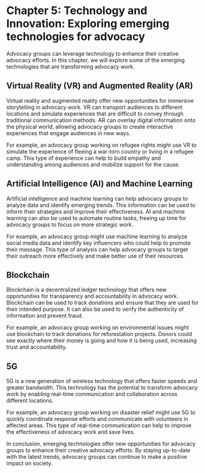Chapter 5: Technology and Innovation: Exploring emerging technologies for advocacy
==================================================================================

Advocacy groups can leverage technology to enhance their creative advocacy efforts. In this chapter, we will explore some of the emerging technologies that are transforming advocacy work.

Virtual Reality (VR) and Augmented Reality (AR)
-----------------------------------------------

Virtual reality and augmented reality offer new opportunities for immersive storytelling in advocacy work. VR can transport audiences to different locations and simulate experiences that are difficult to convey through traditional communication methods. AR can overlay digital information onto the physical world, allowing advocacy groups to create interactive experiences that engage audiences in new ways.

For example, an advocacy group working on refugee rights might use VR to simulate the experience of fleeing a war-torn country or living in a refugee camp. This type of experience can help to build empathy and understanding among audiences and mobilize support for the cause.

Artificial Intelligence (AI) and Machine Learning
-------------------------------------------------

Artificial intelligence and machine learning can help advocacy groups to analyze data and identify emerging trends. This information can be used to inform their strategies and improve their effectiveness. AI and machine learning can also be used to automate routine tasks, freeing up time for advocacy groups to focus on more strategic work.

For example, an advocacy group might use machine learning to analyze social media data and identify key influencers who could help to promote their message. This type of analysis can help advocacy groups to target their outreach more effectively and make better use of their resources.

Blockchain
----------

Blockchain is a decentralized ledger technology that offers new opportunities for transparency and accountability in advocacy work. Blockchain can be used to track donations and ensure that they are used for their intended purpose. It can also be used to verify the authenticity of information and prevent fraud.

For example, an advocacy group working on environmental issues might use blockchain to track donations for reforestation projects. Donors could see exactly where their money is going and how it is being used, increasing trust and accountability.

5G
---

5G is a new generation of wireless technology that offers faster speeds and greater bandwidth. This technology has the potential to transform advocacy work by enabling real-time communication and collaboration across different locations.

For example, an advocacy group working on disaster relief might use 5G to quickly coordinate response efforts and communicate with volunteers in affected areas. This type of real-time communication can help to improve the effectiveness of advocacy work and save lives.

In conclusion, emerging technologies offer new opportunities for advocacy groups to enhance their creative advocacy efforts. By staying up-to-date with the latest trends, advocacy groups can continue to make a positive impact on society.
